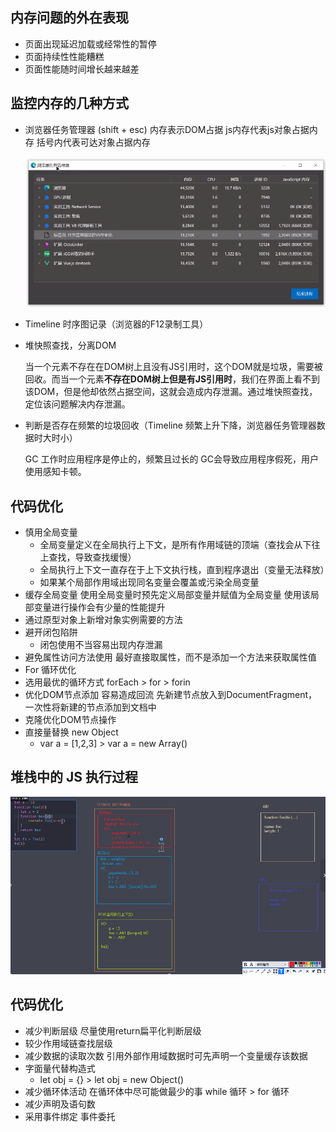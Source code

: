 ## 内存问题的外在表现
- 页面出现延迟加载或经常性的暂停
- 页面持续性性能糟糕
- 页面性能随时间增长越来越差

## 监控内存的几种方式
- 浏览器任务管理器 (shift + esc) 内存表示DOM占据 js内存代表js对象占据内存 括号内代表可达对象占据内存
  
  ![](images/2021-03-22-21-07-54.png)
- Timeline 时序图记录（浏览器的F12录制工具）  
- 堆快照查找，分离DOM

  当一个元素不存在在DOM树上且没有JS引用时，这个DOM就是垃圾，需要被回收。而当一个元素**不存在DOM树上但是有JS引用时**，我们在界面上看不到该DOM，但是他却依然占据空间，这就会造成内存泄漏。通过堆快照查找，定位该问题解决内存泄漏。
- 判断是否存在频繁的垃圾回收（Timeline 频繁上升下降，浏览器任务管理器数据时大时小）
  
  GC 工作时应用程序是停止的，频繁且过长的 GC会导致应用程序假死，用户使用感知卡顿。

## 代码优化
- 慎用全局变量
  - 全局变量定义在全局执行上下文，是所有作用域链的顶端（查找会从下往上查找，导致查找缓慢）
  - 全局执行上下文一直存在于上下文执行栈，直到程序退出（变量无法释放）
  - 如果某个局部作用域出现同名变量会覆盖或污染全局变量
- 缓存全局变量 使用全局变量时预先定义局部变量并赋值为全局变量 使用该局部变量进行操作会有少量的性能提升
- 通过原型对象上新增对象实例需要的方法
- 避开闭包陷阱
  - 闭包使用不当容易出现内存泄漏
- 避免属性访问方法使用 最好直接取属性，而不是添加一个方法来获取属性值
- For 循环优化
- 选用最优的循环方式 forEach > for > forin
- 优化DOM节点添加 容易造成回流 先新建节点放入到DocumentFragment，一次性将新建的节点添加到文档中
- 克隆优化DOM节点操作 
- 直接量替换 new Object
  - var a = [1,2,3] > var a = new Array()

## 堆栈中的 JS 执行过程
![](images/2021-03-23-20-42-04.png)

## 代码优化
- 减少判断层级 尽量使用return扁平化判断层级
- 较少作用域链查找层级
- 减少数据的读取次数 引用外部作用域数据时可先声明一个变量缓存该数据
- 字面量代替构造式
  - let obj = {} > let obj = new Object()
- 减少循环体活动 在循环体中尽可能做最少的事 while 循环 > for 循环
- 减少声明及语句数
- 采用事件绑定 事件委托